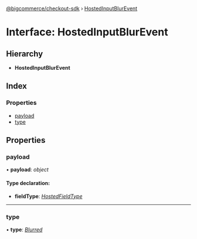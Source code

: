 [@bigcommerce/checkout-sdk](../README.md) › [HostedInputBlurEvent](hostedinputblurevent.md)

# Interface: HostedInputBlurEvent

## Hierarchy

* **HostedInputBlurEvent**

## Index

### Properties

* [payload](hostedinputblurevent.md#payload)
* [type](hostedinputblurevent.md#type)

## Properties

###  payload

• **payload**: *object*

#### Type declaration:

* **fieldType**: *[HostedFieldType](../enums/hostedfieldtype.md)*

___

###  type

• **type**: *[Blurred](../enums/hostedinputeventtype.md#blurred)*
